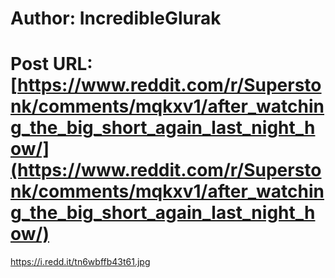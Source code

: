 # Author: IncredibleGlurak
# Post URL: [https://www.reddit.com/r/Superstonk/comments/mqkxv1/after_watching_the_big_short_again_last_night_how/](https://www.reddit.com/r/Superstonk/comments/mqkxv1/after_watching_the_big_short_again_last_night_how/)


https://i.redd.it/tn6wbffb43t61.jpg